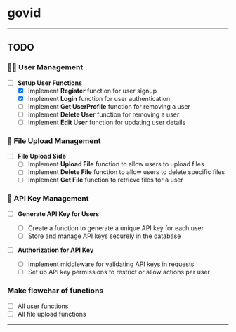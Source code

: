 # govid

---

## TODO

### 🧑‍💻 User Management

- [ ] **Setup User Functions**
  - [x] Implement **Register** function for user signup
  - [x] Implement **Login** function for user authentication
  - [ ] Implement **Get UserProfile** function for removing a user
  - [ ] Implement **Delete User** function for removing a user
  - [ ] Implement **Edit User** function for updating user details

### 📁 File Upload Management

- [ ] **File Upload Side**
  - [ ] Implement **Upload File** function to allow users to upload files
  - [ ] Implement **Delete File** function to allow users to delete specific files
  - [ ] Implement **Get File** function to retrieve files for a user

### 🔑 API Key Management

- [ ] **Generate API Key for Users**

  - [ ] Create a function to generate a unique API key for each user
  - [ ] Store and manage API keys securely in the database

- [ ] **Authorization for API Key**
  - [ ] Implement middleware for validating API keys in requests
  - [ ] Set up API key permissions to restrict or allow actions per user

### Make flowchar of functions

- [ ] All user functions
- [ ] All file upload functions

---
